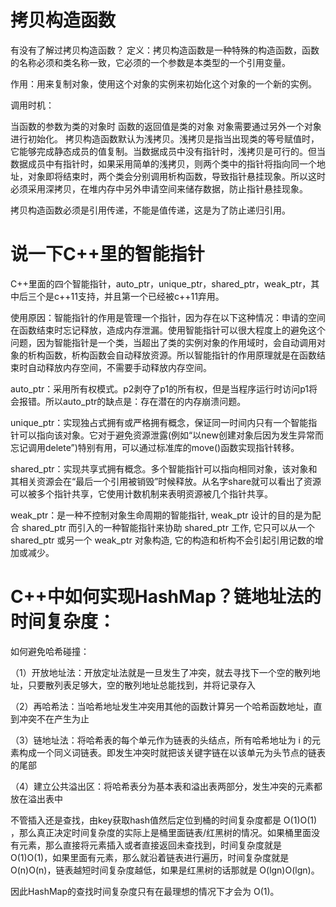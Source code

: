 # 拷贝构造函数 

有没有了解过拷贝构造函数？
定义：拷贝构造函数是一种特殊的构造函数，函数的名称必须和类名称一致，它必须的一个参数是本类型的一个引用变量。

作用：用来复制对象，使用这个对象的实例来初始化这个对象的一个新的实例。

调用时机：

当函数的参数为类的对象时
函数的返回值是类的对象
对象需要通过另外一个对象进行初始化。
拷贝构造函数默认为浅拷贝。浅拷贝是指当出现类的等号赋值时，它能够完成静态成员的值复制。当数据成员中没有指针时，浅拷贝是可行的。但当数据成员中有指针时，如果采用简单的浅拷贝，则两个类中的指针将指向同一个地址，对象即将结束时，两个类会分别调用析构函数，导致指针悬挂现象。所以这时必须采用深拷贝，在堆内存中另外申请空间来储存数据，防止指针悬挂现象。

拷贝构造函数必须是引用传递，不能是值传递，这是为了防止递归引用。

# 说一下C++里的智能指针
C++里面的四个智能指针，auto_ptr，unique_ptr，shared_ptr，weak_ptr，其中后三个是c++11支持，并且第一个已经被c++11弃用。

使用原因：智能指针的作用是管理一个指针，因为存在以下这种情况：申请的空间在函数结束时忘记释放，造成内存泄漏。使用智能指针可以很大程度上的避免这个问题，因为智能指针是一个类，当超出了类的实例对象的作用域时，会自动调用对象的析构函数，析构函数会自动释放资源。所以智能指针的作用原理就是在函数结束时自动释放内存空间，不需要手动释放内存空间。

auto_ptr：采用所有权模式。p2剥夺了p1的所有权，但是当程序运行时访问p1将会报错。所以auto_ptr的缺点是：存在潜在的内存崩溃问题。

unique_ptr：实现独占式拥有或严格拥有概念，保证同一时间内只有一个智能指针可以指向该对象。它对于避免资源泄露(例如“以new创建对象后因为发生异常而忘记调用delete”)特别有用，可以通过标准库的move()函数实现指针转移。

shared_ptr：实现共享式拥有概念。多个智能指针可以指向相同对象，该对象和其相关资源会在“最后一个引用被销毁”时候释放。从名字share就可以看出了资源可以被多个指针共享，它使用计数机制来表明资源被几个指针共享。

weak_ptr：是一种不控制对象生命周期的智能指针, weak_ptr 设计的目的是为配合 shared_ptr 而引入的一种智能指针来协助 shared_ptr 工作, 它只可以从一个 shared_ptr 或另一个 weak_ptr 对象构造, 它的构造和析构不会引起引用记数的增加或减少。

# C++中如何实现HashMap？链地址法的时间复杂度：
如何避免哈希碰撞：

（1）开放地址法：开放定址法就是一旦发生了冲突，就去寻找下一个空的散列地址，只要散列表足够大，空的散列地址总能找到，并将记录存入

（2）再哈希法：当哈希地址发生冲突用其他的函数计算另一个哈希函数地址，直到冲突不在产生为止

（3）链地址法：将哈希表的每个单元作为链表的头结点，所有哈希地址为 i 的元素构成一个同义词链表。即发生冲突时就把该关键字链在以该单元为头节点的链表的尾部

（4）建立公共溢出区：将哈希表分为基本表和溢出表两部分，发生冲突的元素都放在溢出表中

不管插入还是查找，由key获取hash值然后定位到桶的时间复杂度都是 O(1)O(1) ，那么真正决定时间复杂度的实际上是桶里面链表/红黑树的情况。如果桶里面没有元素，那么直接将元素插入或者直接返回未查找到，时间复杂度就是 O(1)O(1)，如果里面有元素，那么就沿着链表进行遍历，时间复杂度就是 O(n)O(n)，链表越短时间复杂度越低，如果是红黑树的话那就是 O(lgn)O(lgn)。

因此HashMap的查找时间复杂度只有在最理想的情况下才会为 O(1)。

